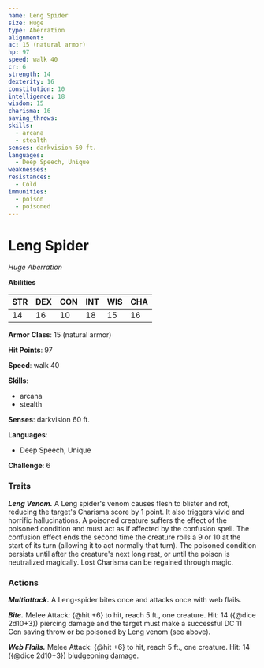 ```yaml
---
name: Leng Spider
size: Huge
type: Aberration
alignment: 
ac: 15 (natural armor)
hp: 97
speed: walk 40
cr: 6
strength: 14
dexterity: 16
constitution: 10
intelligence: 18
wisdom: 15
charisma: 16
saving_throws:
skills:
  - arcana
  - stealth
senses: darkvision 60 ft.
languages:
  - Deep Speech, Unique
weaknesses:
resistances:
  - Cold
immunities:
  - poison
  - poisoned
---
```


# Leng Spider

*Huge Aberration*

**Abilities**

| STR | DEX | CON | INT | WIS | CHA |
| --- | --- | --- | --- | --- | --- |
| 14 | 16 | 10 | 18 | 15 | 16 |

**Armor Class**: 15 (natural armor)

**Hit Points**: 97

**Speed**: walk 40

**Skills**:
  - arcana
  - stealth

**Senses**: darkvision 60 ft.

**Languages**:
  - Deep Speech, Unique

**Challenge**: 6

### Traits
***Leng Venom.*** A Leng spider's venom causes flesh to blister and rot, reducing the target's Charisma score by 1 point. It also triggers vivid and horrific hallucinations. A poisoned creature suffers the effect of the poisoned condition and must act as if affected by the confusion spell. The confusion effect ends the second time the creature rolls a 9 or 10 at the start of its turn (allowing it to act normally that turn). The poisoned condition persists until after the creature's next long rest, or until the poison is neutralized magically. Lost Charisma can be regained through magic.

### Actions
***Multiattack.*** A Leng-spider bites once and attacks once with web flails.

***Bite.*** Melee Attack: {@hit +6} to hit, reach 5 ft., one creature. Hit: 14 ({@dice 2d10+3}) piercing damage and the target must make a successful DC 11 Con saving throw or be poisoned by Leng venom (see above).

***Web Flails.*** Melee Attack: {@hit +6} to hit, reach 5 ft., one creature. Hit: 14 ({@dice 2d10+3}) bludgeoning damage.

